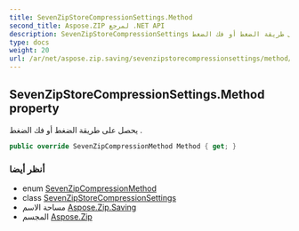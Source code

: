 ```yaml
---
title: SevenZipStoreCompressionSettings.Method
second_title: Aspose.ZIP لمرجع .NET API
description: SevenZipStoreCompressionSettings ملكية. يحصل على طريقة الضغط أو فك الضغط .
type: docs
weight: 20
url: /ar/net/aspose.zip.saving/sevenzipstorecompressionsettings/method/
---
```

## SevenZipStoreCompressionSettings.Method property

يحصل على طريقة الضغط أو فك الضغط .

```csharp
public override SevenZipCompressionMethod Method { get; }
```

### أنظر أيضا

* enum [SevenZipCompressionMethod](../../sevenzipcompressionmethod/)
* class [SevenZipStoreCompressionSettings](../)
* مساحة الاسم [Aspose.Zip.Saving](../../sevenzipstorecompressionsettings/)
* المجسم [Aspose.Zip](../../../)


